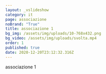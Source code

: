 ```yaml
---
layout: _vslideshow
category: it
page: associazione
noBrand: "True"
title: associazione 1
bg_img: /assets/img/uploads/10-768x432.png
bg_video: /assets/img/uploads/svolta.mp4
order: 1
published: true
date: 2020-12-20T23:12:32.316Z
---
```

associazione 1